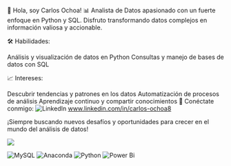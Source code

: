 👋 Hola, soy Carlos Ochoa!
📊 Analista de Datos apasionado con un fuerte enfoque en Python y SQL. Disfruto transformando datos complejos en información valiosa y accionable.

🛠️ Habilidades:

Análisis y visualización de datos en Python
Consultas y manejo de bases de datos con SQL

📈 Intereses:

Descubrir tendencias y patrones en los datos
Automatización de procesos de análisis
Aprendizaje continuo y compartir conocimientos
🔗 Conéctate conmigo:
![LinkedIn](https://img.shields.io/badge/linkedin-%230077B5.svg?style=for-the-badge&logo=linkedin&logoColor=white) www.linkedin.com/in/carlos-ochoa8

¡Siempre buscando nuevos desafíos y oportunidades para crecer en el mundo del análisis de datos!

![](https://komarev.com/ghpvc/?username=Ed0ch)

![MySQL](https://img.shields.io/badge/mysql-4479A1.svg?style=for-the-badge&logo=mysql&logoColor=white) ![Anaconda](https://img.shields.io/badge/Anaconda-%2344A833.svg?style=for-the-badge&logo=anaconda&logoColor=white)  ![Python](https://img.shields.io/badge/python-3670A0?style=for-the-badge&logo=python&logoColor=ffdd54) ![Power Bi](https://img.shields.io/badge/power_bi-F2C811?style=for-the-badge&logo=powerbi&logoColor=black)

